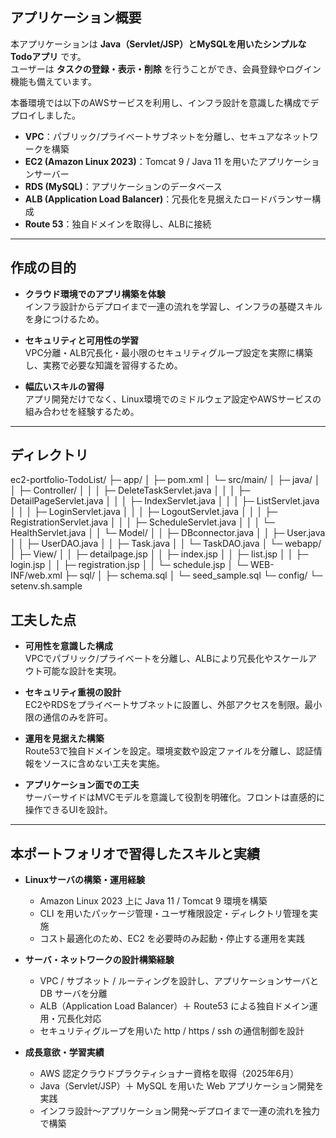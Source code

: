 ## アプリケーション概要
本アプリケーションは **Java（Servlet/JSP）とMySQLを用いたシンプルなTodoアプリ** です。<br>
ユーザーは **タスクの登録・表示・削除** を行うことができ、会員登録やログイン機能も備えています。  

本番環境では以下のAWSサービスを利用し、インフラ設計を意識した構成でデプロイしました。  
- **VPC**：パブリック/プライベートサブネットを分離し、セキュアなネットワークを構築  
- **EC2 (Amazon Linux 2023)**：Tomcat 9 / Java 11 を用いたアプリケーションサーバー  
- **RDS (MySQL)**：アプリケーションのデータベース  
- **ALB (Application Load Balancer)**：冗長化を見据えたロードバランサー構成  
- **Route 53**：独自ドメインを取得し、ALBに接続  

---

## 作成の目的
- **クラウド環境でのアプリ構築を体験**  
  インフラ設計からデプロイまで一連の流れを学習し、インフラの基礎スキルを身につけるため。  

- **セキュリティと可用性の学習**  
  VPC分離・ALB冗長化・最小限のセキュリティグループ設定を実際に構築し、実務で必要な知識を習得するため。  

- **幅広いスキルの習得**  
  アプリ開発だけでなく、Linux環境でのミドルウェア設定やAWSサービスの組み合わせを経験するため。  

---

## ディレクトリ
ec2-portfolio-TodoList/
├─ app/
│  ├─ pom.xml
│  └─ src/main/
│     ├─ java/
│     │  ├─ Controller/
│     │  │  ├─ DeleteTaskServlet.java
│     │  │  ├─ DetailPageServlet.java
│     │  │  ├─ IndexServlet.java
│     │  │  ├─ ListServlet.java
│     │  │  ├─ LoginServlet.java
│     │  │  ├─ LogoutServlet.java
│     │  │  ├─ RegistrationServlet.java
│     │  │  ├─ ScheduleServlet.java
│     │  │  └─ HealthServlet.java
│     │  └─ Model/
│     │     ├─ DBconnector.java
│     │     ├─ User.java
│     │     ├─ UserDAO.java
│     │     ├─ Task.java
│     │     └─ TaskDAO.java
│     └─ webapp/
│        ├─ View/
│        │  ├─ detailpage.jsp
│        │  ├─ index.jsp
│        │  ├─ list.jsp
│        │  ├─ login.jsp
│        │  ├─ registration.jsp
│        │  └─ schedule.jsp
│        └─ WEB-INF/web.xml
├─ sql/
│  ├─ schema.sql
│  └─ seed_sample.sql
└─ config/
   └─ setenv.sh.sample

## 工夫した点
- **可用性を意識した構成**  
  VPCでパブリック/プライベートを分離し、ALBにより冗長化やスケールアウト可能な設計を実現。
   
- **セキュリティ重視の設計**  
  EC2やRDSをプライベートサブネットに設置し、外部アクセスを制限。最小限の通信のみを許可。
  
- **運用を見据えた構築**  
  Route53で独自ドメインを設定。環境変数や設定ファイルを分離し、認証情報をソースに含めない工夫を実施。
  
- **アプリケーション面での工夫**  
  サーバーサイドはMVCモデルを意識して役割を明確化。フロントは直感的に操作できるUIを設計。
  
---

  ## 本ポートフォリオで習得したスキルと実績
- **Linuxサーバの構築・運用経験**  
  - Amazon Linux 2023 上に Java 11 / Tomcat 9 環境を構築  
  - CLI を用いたパッケージ管理・ユーザ権限設定・ディレクトリ管理を実施  
  - コスト最適化のため、EC2 を必要時のみ起動・停止する運用を実践  

- **サーバ・ネットワークの設計構築経験**  
  - VPC / サブネット / ルーティングを設計し、アプリケーションサーバと DB サーバを分離  
  - ALB（Application Load Balancer）＋ Route53 による独自ドメイン運用・冗長化対応  
  - セキュリティグループを用いた http / https / ssh の通信制御を設計  

- **成長意欲・学習実績**  
  - AWS 認定クラウドプラクティショナー資格を取得（2025年6月）  
  - Java（Servlet/JSP）＋ MySQL を用いた Web アプリケーション開発を実践  
  - インフラ設計〜アプリケーション開発〜デプロイまで一連の流れを独力で構築
  
